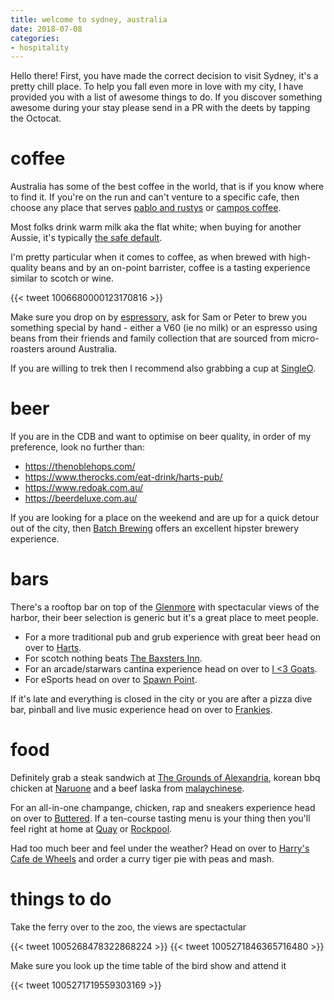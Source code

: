 ```yaml
---
title: welcome to sydney, australia
date: 2018-07-08
categories:
- hospitality
---
```


Hello there! First, you have made the correct decision to visit Sydney, it's a pretty chill place. To help you fall even more in love with my city, I have provided you with a list of awesome things to do. If you discover something awesome during your stay please send in a PR with the deets by tapping the Octocat.

# coffee

Australia has some of the best coffee in the world, that is if you know where to find it. If you're on the run and can't venture to a specific cafe, then choose any place that serves [pablo and rustys](https://pabloandrustys.com.au) or [campos coffee](https://camposcoffee.com/).  

Most folks drink warm milk aka the flat white; when buying for another Aussie, it's typically [the safe default](https://www.smh.com.au/entertainment/flat-and-fabulous-20120218-1tfdk.html).

I'm pretty particular when it comes to coffee, as when brewed with high-quality beans and by an on-point barrister, coffee is a tasting experience similar to scotch or wine. 

{{< tweet 1006680000123170816 >}}

Make sure you drop on by [espressory](https://www.google.com/maps/dir/''/espressory/@-33.8658781,151.1377908,12z/data=!4m8!4m7!1m0!1m5!1m1!1s0x6b12ae40531a39bf:0xec915a32e0a6e994!2m2!1d151.2078309!2d-33.8658979), ask for Sam or Peter to brew you something special by hand - either a V60 (ie no milk) or an espresso using beans from their friends and family collection that are sourced from micro-roasters around Australia. 

If you are willing to trek then I recommend also grabbing a cup at [SingleO](http://singleo.com.au/). 

# beer

If you are in the CDB and want to optimise on beer quality, in order of my preference, look no further than:

* https://thenoblehops.com/
* https://www.therocks.com/eat-drink/harts-pub/
* https://www.redoak.com.au/
* https://beerdeluxe.com.au/

If you are looking for a place on the weekend and are up for a quick detour out of the city, then [Batch Brewing](http://www.batchbrewingco.com.au/) offers an excellent hipster brewery experience.

# bars

There's a rooftop bar on top of the [Glenmore](http://theglenmore.com.au/) with spectacular views of the harbor, their beer selection is generic but it's a great place to meet people. 

* For a more traditional pub and grub experience with great beer head on over to [Harts](https://www.therocks.com/eat-drink/harts-pub/).
* For scotch nothing beats [The Baxsters Inn](http://thebaxterinn.com/). 
* For an arcade/starwars cantina experience head on over to [I <3 Goats](https://www.yelp.com.au/biz/the-sg-sydney).
* For eSports head on over to [Spawn Point](https://www.spawnpoint.com.au/).

If it's late and everything is closed in the city or you are after a pizza dive bar, pinball and live music experience head on over to [Frankies](http://www.frankiespizzabytheslice.com/).

# food

Definitely grab a steak sandwich at [The Grounds of Alexandria](https://thegroundscity.com.au/), korean bbq chicken at [Naruone](https://grabyourfork.blogspot.com/2012/12/naruone-sydney.html) and a beef laska from [malaychinese](http://www.malaychinese.com.au/menu/). 

For an all-in-one champange, chicken, rap and sneakers experience head on over to [Buttered](https://buttersydney.com.au/). If a ten-course tasting menu is your thing then you'll feel right at home at [Quay](https://www.quay.com.au/) or [Rockpool](http://www.rockpoolbarandgrill.com.au/).

Had too much beer and feel under the weather? Head on over to [Harry's Cafe de Wheels](http://www.harryscafedewheels.com.au/) and order a curry tiger pie with peas and mash.

# things to do

Take the ferry over to the zoo, the views are spectactular

{{< tweet 1005268478322868224 >}}
{{< tweet 1005271846365716480 >}}

Make sure you look up the time table of the bird show and attend it

{{< tweet 1005271719559303169 >}}

